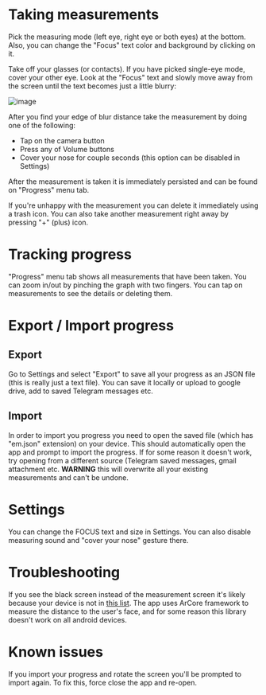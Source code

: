 # Taking measurements

Pick the measuring mode (left eye, right eye or both eyes) at the bottom. Also, you can change
the "Focus" text color and background by clicking on it.

Take off your glasses (or contacts). If you have picked single-eye mode, cover your other eye.
Look at the "Focus" text and slowly move away from the screen until the text becomes just a little
blurry:

![image](file:///android_asset/edge_of_blur.png)

After you find your edge of blur distance take the measurement by doing one of the following:

  * Tap on the camera button
  * Press any of Volume buttons
  * Cover your nose for couple seconds (this option can be disabled in Settings)

After the measurement is taken it is immediately persisted and can be found on "Progress" menu tab.

If you're unhappy with the measurement you can delete it immediately using a trash icon. You can
also take another measurement right away by pressing "+" (plus) icon.

# Tracking progress

"Progress" menu tab shows all measurements that have been taken. You can zoom in/out by pinching
the graph with two fingers. You can tap on measurements to see the details or deleting them.

# Export / Import progress
## Export

Go to Settings and select "Export" to save all your progress as an JSON file (this is really just
a text file). You can save it locally or upload to google drive, add to saved Telegram messages
etc.

## Import

In order to import you progress you need to open the saved file (which has "em.json" extension) on
your device. This should automatically open the app and prompt to import the progress. If for
some reason it doesn't work, try opening from a different source (Telegram saved messages, gmail
attachment etc. **WARNING** this will overwrite all your existing measurements and can't be undone.

# Settings
You can change the FOCUS text and size in Settings. You can also disable measuring sound and "cover
your nose" gesture there.

# Troubleshooting

If you see the black screen instead of the measurement screen it's likely because your device is
not in [this list](https://developers.google.com/ar/discover/supported-devices). The app uses ArCore
framework to measure the distance to the user's face, and for some reason this library doesn't work
on all android devices.

# Known issues

If you import your progress and rotate the screen you'll be prompted to import again. To fix this,
force close the app and re-open.
